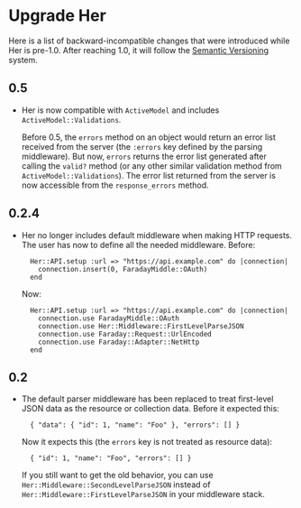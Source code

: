 # Upgrade Her

Here is a list of backward-incompatible changes that were introduced while Her is pre-1.0. After reaching 1.0, it will follow the [Semantic Versioning](http://semver.org/) system.

## 0.5

* Her is now compatible with `ActiveModel` and includes `ActiveModel::Validations`.

  Before 0.5, the `errors` method on an object would return an error list received from the server (the `:errors` key defined by the parsing middleware). But now, `errors` returns the error list generated after calling the `valid?` method (or any other similar validation method from `ActiveModel::Validations`). The error list returned from the server is now accessible from the `response_errors` method.

## 0.2.4

* Her no longer includes default middleware when making HTTP requests. The user has now to define all the needed middleware. Before:

        Her::API.setup :url => "https://api.example.com" do |connection|
          connection.insert(0, FaradayMiddle::OAuth)
        end

  Now:

        Her::API.setup :url => "https://api.example.com" do |connection|
          connection.use FaradayMiddle::OAuth
          connection.use Her::Middleware::FirstLevelParseJSON
          connection.use Faraday::Request::UrlEncoded
          connection.use Faraday::Adapter::NetHttp
        end

## 0.2

* The default parser middleware has been replaced to treat first-level JSON data as the resource or collection data. Before it expected this:

        { "data": { "id": 1, "name": "Foo" }, "errors": [] }

   Now it expects this (the `errors` key is not treated as resource data):

        { "id": 1, "name": "Foo", "errors": [] }

   If you still want to get the old behavior, you can use `Her::Middleware::SecondLevelParseJSON` instead of `Her::Middleware::FirstLevelParseJSON` in your middleware stack.
